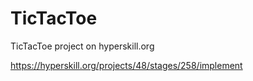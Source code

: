 # TicTacToe
TicTacToe project on hyperskill.org

https://hyperskill.org/projects/48/stages/258/implement
